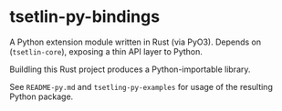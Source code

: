 # tsetlin-py-bindings

A Python extension module written in Rust (via PyO3).
Depends on (`tsetlin-core`), exposing a thin API layer to Python. 

Buildling this Rust project produces a Python-importable library.

See `README-py.md` and `tsetling-py-examples` for usage of the resulting Python package.
